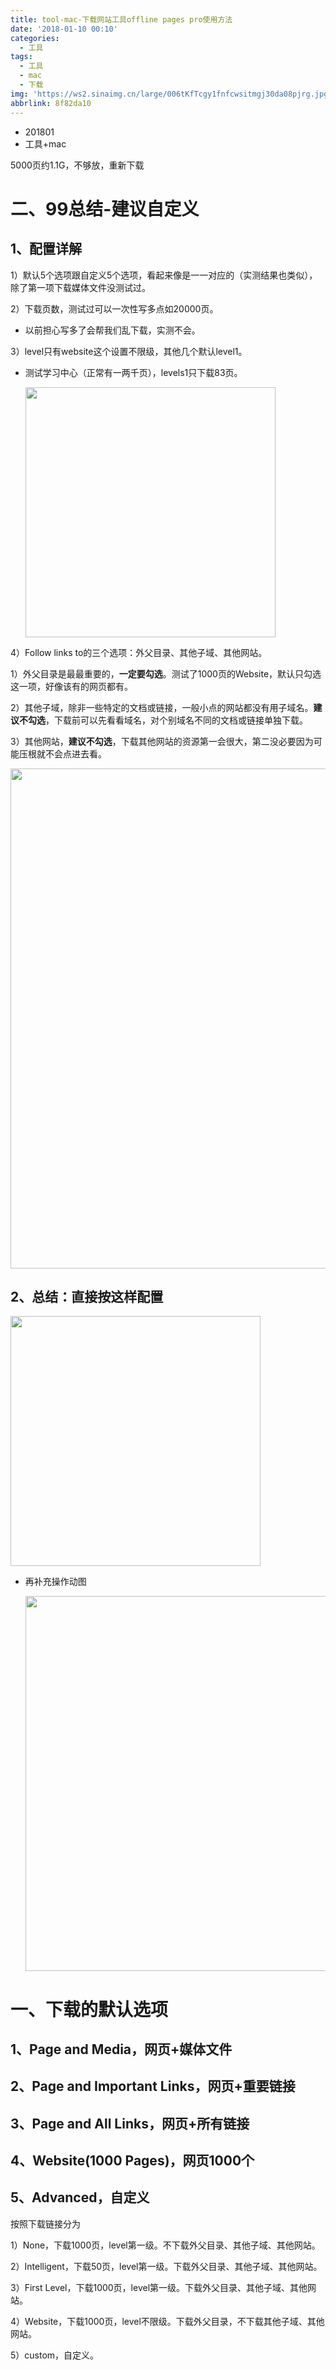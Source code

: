 ```yaml
---
title: tool-mac-下载网站工具offline pages pro使用方法
date: '2018-01-10 00:10'
categories:
  - 工具
tags:
  - 工具
  - mac
  - 下载
img: 'https://ws2.sinaimg.cn/large/006tKfTcgy1fnfcwsitmgj30da08pjrg.jpg'
abbrlink: 8f82da10
---
```


* 201801
* 工具+mac



5000页约1.1G，不够放，重新下载

# 二、99总结-建议自定义

## 1、配置详解

1）默认5个选项跟自定义5个选项，看起来像是一一对应的（实测结果也类似），除了第一项下载媒体文件没测试过。

2）下载页数，测试过可以一次性写多点如20000页。

* 以前担心写多了会帮我们乱下载，实测不会。

3）level只有website这个设置不限级，其他几个默认level1。

* 测试学习中心（正常有一两千页），levels1只下载83页。

  <img src="https://ws1.sinaimg.cn/large/006tNc79gy1fnaranclb7j30eq0d23yx.jpg" width="400">

4）Follow links to的三个选项：外父目录、其他子域、其他网站。

1）外父目录是最最重要的，**一定要勾选**。测试了1000页的Website，默认只勾选这一项，好像该有的网页都有。

2）其他子域，除非一些特定的文档或链接，一般小点的网站都没有用子域名。**建议不勾选**，下载前可以先看看域名，对个别域名不同的文档或链接单独下载。

3）其他网站，**建议不勾选**，下载其他网站的资源第一会很大，第二没必要因为可能压根就不会点进去看。

<img src="https://ws3.sinaimg.cn/large/006tNc79gy1fnad6fhj1og30ty0i3drc.gif" width="800">



## 2、总结：直接按这样配置

<img src="https://ws1.sinaimg.cn/large/006tNc79gy1fnareekp6zj30ek0d2jrx.jpg" width="400">

* 再补充操作动图

  <img src="https://ws3.sinaimg.cn/large/006tNc79gy1fnargpdbnig30qm0e6k1d.gif" width="600">



# 一、下载的默认选项

## 1、Page and Media，网页+媒体文件

## 2、Page and Important Links，网页+重要链接

## 3、Page and All Links，网页+所有链接

## 4、Website(1000 Pages)，网页1000个

## 5、Advanced，自定义

按照下载链接分为

1）None，下载1000页，level第一级。不下载外父目录、其他子域、其他网站。

2）Intelligent，下载50页，level第一级。下载外父目录、其他子域、其他网站。

3）First Level，下载1000页，level第一级。下载外父目录、其他子域、其他网站。

4）Website，下载1000页，level不限级。下载外父目录，不下载其他子域、其他网站。

5）custom，自定义。